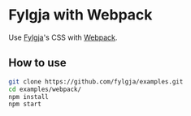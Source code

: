 # Fylgja with Webpack

Use [Fylgja](https://fylgja.dev/)'s CSS with [Webpack](https://webpack.js.org/).

## How to use

```sh
git clone https://github.com/fylgja/examples.git
cd examples/webpack/
npm install
npm start
```
